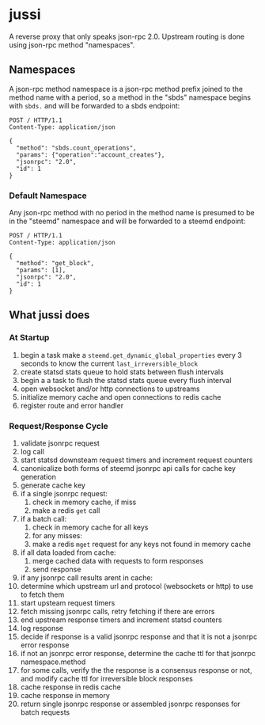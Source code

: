 # jussi

A reverse proxy that only speaks json-rpc 2.0. Upstream routing is done using json-rpc method "namespaces".

## Namespaces
A json-rpc method namespace is a json-rpc method prefix joined to the method name with a period, so a method in the "sbds" namespace begins with `sbds.` and will be forwarded to a sbds endpoint:
```
POST / HTTP/1.1
Content-Type: application/json

{
  "method": "sbds.count_operations",
  "params": {"operation":"account_creates"},
  "jsonrpc": "2.0",
  "id": 1
}
```

### Default Namespace
Any json-rpc method with no period in the method name is presumed to be in the "steemd" namespace and will be forwarded to a steemd endpoint:

```
POST / HTTP/1.1
Content-Type: application/json

{
  "method": "get_block",
  "params": [1],
  "jsonrpc": "2.0",
  "id": 1
}
```

## What jussi does
### At Startup
1. begin a task make a `steemd.get_dynamic_global_properties` every 3 seconds to know the current `last_irreversible_block`
1. create statsd stats queue to hold stats between flush intervals
1. begin a a task to flush the statsd stats queue every flush interval
1. open websocket and/or http connections to upstreams
1. initialize memory cache and open connections to redis cache
1. register route and error handler


### Request/Response Cycle

1. validate jsonrpc request
1. log call
1. start statsd downsteam request timers and increment request counters
1. canonicalize both forms of steemd jsonrpc api calls for cache key generation
1. generate cache key
1. if a single jsonrpc request:
   1. check in memory cache, if miss
   1. make a redis `get` call
1. if a batch call:
   1. check in memory cache for all keys
   1. for any misses:
     1. make a redis `mget` request for any keys not found in memory cache
1. if all data loaded from cache:
   1. merge cached data with requests to form responses
   1. send response
1. if any jsonrpc call results arent in cache:
  1. determine which upstream url and protocol (websockets or http) to use to fetch them
1. start upsteam request timers
1. fetch missing jsonrpc calls, retry fetching if there are errors
1. end upstream response timers and increment statsd counters
1. log response
1. decide if response is a valid jsonrpc response and that it is not a jsonrpc error response
1. if not an jsonrpc error response, determine the cache ttl for that jsonrpc namespace.method
1. for some calls, verify the the response is a consensus response or not, and modify cache ttl for irreversible block responses
1. cache response in redis cache
1. cache response in memory
1. return single jsonrpc response or assembled jsonrpc responses for batch requests
